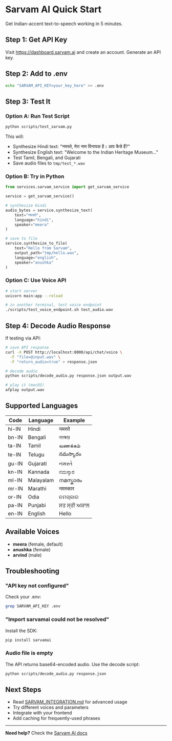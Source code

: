 # Sarvam AI Quick Start

Get Indian-accent text-to-speech working in 5 minutes.

## Step 1: Get API Key

Visit https://dashboard.sarvam.ai and create an account. Generate an API key.

## Step 2: Add to .env

```bash
echo "SARVAM_API_KEY=your_key_here" >> .env
```

## Step 3: Test It

### Option A: Run Test Script

```bash
python scripts/test_sarvam.py
```

This will:
- Synthesize Hindi text: "नमस्ते, मेरा नाम विनायक है। आप कैसे हैं?"
- Synthesize English text: "Welcome to the Indian Heritage Museum..."
- Test Tamil, Bengali, and Gujarati
- Save audio files to `tmp/test_*.wav`

### Option B: Try in Python

```python
from services.sarvam_service import get_sarvam_service

service = get_sarvam_service()

# synthesize Hindi
audio_bytes = service.synthesize_text(
    text="नमस्ते",
    language="hindi",
    speaker="meera"
)

# save to file
service.synthesize_to_file(
    text="Hello from Sarvam",
    output_path="tmp/hello.wav",
    language="english",
    speaker="anushka"
)
```

### Option C: Use Voice API

```bash
# start server
uvicorn main:app --reload

# in another terminal, test voice endpoint
./scripts/test_voice_endpoint.sh test_audio.wav
```

## Step 4: Decode Audio Response

If testing via API:

```bash
# save API response
curl -X POST http://localhost:8000/api/chat/voice \
  -F "file=@input.wav" \
  -F "return_audio=true" > response.json

# decode audio
python scripts/decode_audio.py response.json output.wav

# play it (macOS)
afplay output.wav
```

## Supported Languages

| Code  | Language  | Example                    |
|-------|-----------|----------------------------|
| hi-IN | Hindi     | नमस्ते                      |
| bn-IN | Bengali   | নমস্কার                     |
| ta-IN | Tamil     | வணக்கம்                    |
| te-IN | Telugu    | నమస్కారం                    |
| gu-IN | Gujarati  | નમસ્તે                     |
| kn-IN | Kannada   | ನಮಸ್ಕಾರ                    |
| ml-IN | Malayalam | നമസ്കാരം                   |
| mr-IN | Marathi   | नमस्कार                    |
| or-IN | Odia      | ନମସ୍କାର                    |
| pa-IN | Punjabi   | ਸਤ ਸ੍ਰੀ ਅਕਾਲ               |
| en-IN | English   | Hello                     |

## Available Voices

- **meera** (female, default)
- **anushka** (female)
- **arvind** (male)

## Troubleshooting

### "API key not configured"

Check your .env:
```bash
grep SARVAM_API_KEY .env
```

### "Import sarvamai could not be resolved"

Install the SDK:
```bash
pip install sarvamai
```

### Audio file is empty

The API returns base64-encoded audio. Use the decode script:
```bash
python scripts/decode_audio.py response.json
```

## Next Steps

- Read [SARVAM_INTEGRATION.md](SARVAM_INTEGRATION.md) for advanced usage
- Try different voices and parameters
- Integrate with your frontend
- Add caching for frequently-used phrases

---

**Need help?** Check the [Sarvam AI docs](https://docs.sarvam.ai)
